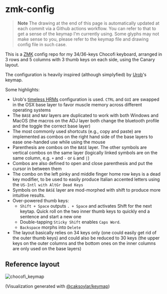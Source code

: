 # zmk-config

> **Note**
> The drawing at the end of this page is automatically updated at each commit
> via a Github actions workflow. You can refer to that to get a sense of the
> keymap I'm currently using. Some glyphs may not make sense to you, please
> refer to the keymap file and drawing config file in such case.

This is a [ZMK](https://zmk.dev) config repo for my 34/36-keys Chocofi keyboard,
arranged in 3 rows and 5 columns with 3 thumb keys on each side, using
the Canary layout.

The configuration is heavily inspired (although simplyfied) by [Urob](https://github.com/urob/zmk-config)'s keymap.

Some highlights:

- Urob's [timeless
  HRMs](https://github.com/urob/zmk-config#timeless-homerow-mods) configuration
 is used. `CTRL` and `GUI` are swapped in the OSX base layer to favor muscle
 memory across different operating systems
- The `BASE` and `NAV` layers are duplicated to work with both Windows and
  MacOS (the macros on the ADJ layer both change the bluetooth profile and the
  toggle the correct base layer)
- The most commonly used shortcuts (e.g., copy and paste) are implemented as combos on
  the right hand side of the base layers to ease one-handed use while using the
  mouse
- Parenthesis are combos on the `BASE` layer. The other symbols are vertical
  combos on the same layer (logically linked symbols are on the same column,
  e.g. `+` and `-` or `&` and `|`)
- Combos are also defined to open and close parenthesis and put the cursor in
  between them
- The combo on the left pinky and middle finger home row keys is a dead key
  modifier, to be used to easily
produce Italian accented letters using the `US-Intl with AltGr Dead Keys`
- Symbols on the `BASE` layer are mod-morphed with shift to produce more
  intuitive results.
- Over-powered thumb keys:
  - `Shift + Space` outputs `. + Space` and activates Shift for the next
    keytap. Quick roll on the two inner thumb keys to quickly end a sentence and
    start a new one
  - Double-tapping `Sticky Shift` enables `Caps Word`.
  - `Backspace` morphs into `Delete`
- The layout basically relies on 34 keys only (one could easily get rid of the
  outer thumb keys) and could also be reduced to 30 keys (the upper keys on the
  outer columns and the bottom ones on the inner columns are only used on the
  base layers)

## Reference layout

![chocofi_keymap](https://github.com/user-attachments/assets/c75ba0b7-ea8b-4361-ba0f-b23c74c49ce1)

(Visualization generated with [@caksoylar/keymap](https://github.com/caksoylar/keymap-drawer))
